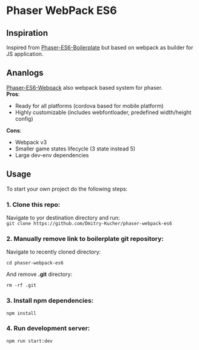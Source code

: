 # Phaser WebPack ES6

## Inspiration

Inspired from [Phaser-ES6-Boilerplate](https://github.com/joshuamorony/phaser-es6-boilerplate)
but based on webpack as builder for JS application.

## Ananlogs

[Phaser-ES6-Webpack](https://github.com/lean/phaser-es6-webpack) also webpack based system for phaser.    
**Pros**:

* Ready for all platforms (cordova based for mobile platform)
* Highly customizable (includes webfontloader, predefined width/height config)

**Cons**:

* Webpack v3
* Smaller game states lifecycle (3 state instead 5)
* Large dev-env dependencies

## Usage

To start your own project do the following steps:

### 1. Clone this repo:

Navigate to yor destination directory and run:    
`git clone https://github.com/Dmitry-Kucher/phaser-webpack-es6`

### 2. Manually remove link to boilerplate git repository:

Navigate to recently cloned directory:

`cd phaser-webpack-es6`

And remove **.git** directory:

`rm -rf .git`

### 3. Install npm dependencies:

`npm install`

### 4. Run development server:

`npm run start:dev`

